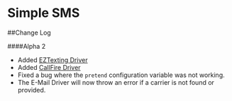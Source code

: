 Simple SMS
==========

##Change Log

####Alpha 2
* Added [EZTexting Driver](https://www.eztexting.com/)
* Added [CallFire Driver](https://www.callfire.com/)
* Fixed a bug where the `pretend` configuration variable was not working.
* The E-Mail Driver will now throw an error if a carrier is not found or provided.